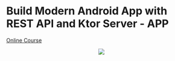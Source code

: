 # Build Modern Android App with REST API and Ktor Server - APP
<p>
  <a href="https://stevdza-san.com/p/build-modern-android-app-with-rest-api-and-ktor-server" align="center">Online Course</a>
</p>
<p align="center">
  <img src="https://i.postimg.cc/4yX4vXCZ/Boruto.png" href="">
</p>
